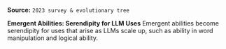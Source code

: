 **Source:** `2023 survey & evolutionary tree`

**Emergent Abilities: Serendipity for LLM Uses**
Emergent abilities become serendipity for uses that arise as LLMs scale up, such as ability in word manipulation and logical ability.
